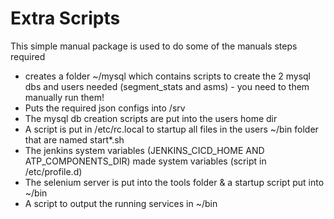 Extra Scripts
=============
This simple manual package is used to do some of the manuals steps required
* creates a folder ~/mysql which contains scripts to create the 2 mysql dbs and users needed (segment_stats and asms) - you need to them manually run them!
* Puts the required json configs into /srv
* The mysql db creation scripts are put into the users home dir
* A script is put in /etc/rc.local to startup all files in the users ~/bin folder that are named start*.sh
* The jenkins system variables (JENKINS_CICD_HOME AND ATP_COMPONENTS_DIR) made system variables (script in /etc/profile.d)
* The selenium server is put into the tools folder & a startup script put into ~/bin
* A script to output the running services in ~/bin

